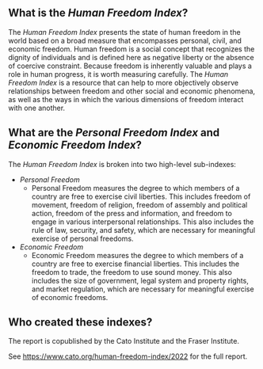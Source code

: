 ## What is the *Human Freedom Index*?

The *Human Freedom Index* presents the state of human freedom in the world based on a broad measure that encompasses personal, civil, and economic freedom. Human freedom is a social concept that recognizes the dignity of individuals and is defined here as negative liberty or the absence of coercive constraint. Because freedom is inherently valuable and plays a role in human progress, it is worth measuring carefully. The *Human Freedom Index* is a resource that can help to more objectively observe relationships between freedom and other social and economic phenomena, as well as the ways in which the various dimensions of freedom interact with one another.


## What are the *Personal Freedom Index* and *Economic Freedom Index*?

The *Human Freedom Index* is broken into two high-level sub-indexes:
- *Personal Freedom*
    - Personal Freedom measures the degree to which members of a country are free to exercise civil liberties. This includes freedom of movement, freedom of religion, freedom of assembly and political action, freedom of the press and information, and freedom to engage in various interpersonal relationships. This also includes the rule of law, security, and safety, which are necessary for meaningful exercise of personal freedoms.
- *Economic Freedom*
    - Economic Freedom measures the degree to which members of a country are free to exercise financial liberties. This includes the freedom to trade, the freedom to use sound money. This also includes the size of government, legal system and property rights, and market regulation, which are necessary for meaningful exercise of economic freedoms.


## Who created these indexes?

The report is copublished by the Cato Institute and the Fraser Institute.

See https://www.cato.org/human-freedom-index/2022 for the full report.
